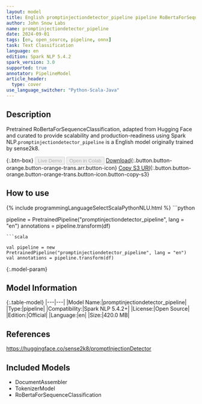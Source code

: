 ```yaml
---
layout: model
title: English promptinjectiondetector_pipeline pipeline RoBertaForSequenceClassification from sense2k8
author: John Snow Labs
name: promptinjectiondetector_pipeline
date: 2024-09-01
tags: [en, open_source, pipeline, onnx]
task: Text Classification
language: en
edition: Spark NLP 5.4.2
spark_version: 3.0
supported: true
annotator: PipelineModel
article_header:
  type: cover
use_language_switcher: "Python-Scala-Java"
---
```


## Description

Pretrained RoBertaForSequenceClassification, adapted from Hugging Face and curated to provide scalability and production-readiness using Spark NLP.`promptinjectiondetector_pipeline` is a English model originally trained by sense2k8.

{:.btn-box}
<button class="button button-orange" disabled>Live Demo</button>
<button class="button button-orange" disabled>Open in Colab</button>
[Download](https://s3.amazonaws.com/auxdata.johnsnowlabs.com/public/models/promptinjectiondetector_pipeline_en_5.4.2_3.0_1725194324170.zip){:.button.button-orange.button-orange-trans.arr.button-icon}
[Copy S3 URI](s3://auxdata.johnsnowlabs.com/public/models/promptinjectiondetector_pipeline_en_5.4.2_3.0_1725194324170.zip){:.button.button-orange.button-orange-trans.button-icon.button-copy-s3}

## How to use



<div class="tabs-box" markdown="1">
{% include programmingLanguageSelectScalaPythonNLU.html %}
```python

pipeline = PretrainedPipeline("promptinjectiondetector_pipeline", lang = "en")
annotations =  pipeline.transform(df)   

```
```scala

val pipeline = new PretrainedPipeline("promptinjectiondetector_pipeline", lang = "en")
val annotations = pipeline.transform(df)

```
</div>

{:.model-param}
## Model Information

{:.table-model}
|---|---|
|Model Name:|promptinjectiondetector_pipeline|
|Type:|pipeline|
|Compatibility:|Spark NLP 5.4.2+|
|License:|Open Source|
|Edition:|Official|
|Language:|en|
|Size:|420.0 MB|

## References

https://huggingface.co/sense2k8/promptInjectionDetector

## Included Models

- DocumentAssembler
- TokenizerModel
- RoBertaForSequenceClassification